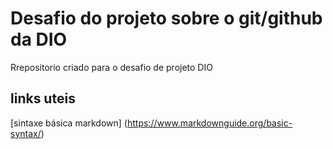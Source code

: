 # Desafio do projeto sobre o git/github da DIO
Rrepositorio criado para o desafio de projeto DIO

## links uteis
[sintaxe básica markdown] (https://www.markdownguide.org/basic-syntax/)
